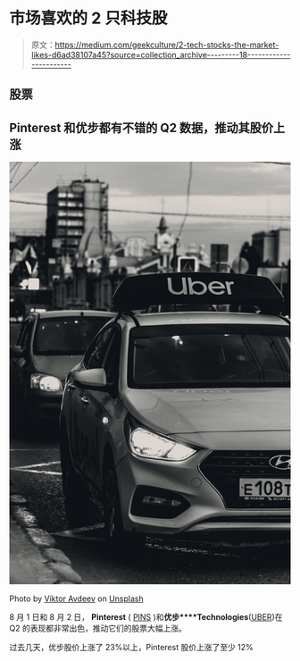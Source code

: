 # 市场喜欢的 2 只科技股

> 原文：<https://medium.com/geekculture/2-tech-stocks-the-market-likes-d6ad38107a45?source=collection_archive---------18----------------------->

## 股票

## Pinterest 和优步都有不错的 Q2 数据，推动其股价上涨

![](img/56530c2a20ba839fd176312a4ceaa0ab.png)

Photo by [Viktor Avdeev](https://unsplash.com/@snow_mvn?utm_source=medium&utm_medium=referral) on [Unsplash](https://unsplash.com?utm_source=medium&utm_medium=referral)

8 月 1 日和 8 月 2 日， **Pinterest** ( [PINS](https://finance.yahoo.com/quote/PINS/history?p=PINS) )和**优步****Technologies**([UBER](https://finance.yahoo.com/quote/UBER?p=UBER))在 Q2 的表现都非常出色，推动它们的股票大幅上涨。

过去几天，优步股价上涨了 23%以上，Pinterest 股价上涨了至少 12%